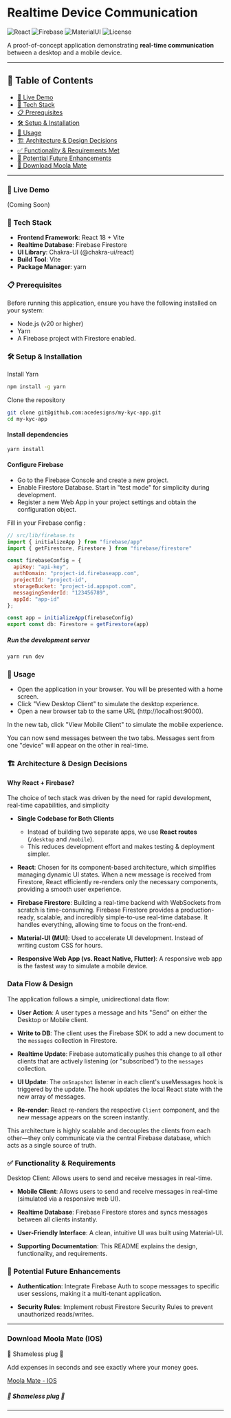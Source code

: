# Realtime Device Communication

![React](https://img.shields.io/badge/React-18-blue?logo=react)
![Firebase](https://img.shields.io/badge/Firebase-Firestore-orange?logo=firebase)
![MaterialUI](https://img.shields.io/badge/Material--UI-5-blue?logo=mui)
![License](https://img.shields.io/badge/License-MIT-green)

A proof-of-concept application demonstrating **real-time communication** between a desktop and a mobile device.


---

## 📑 Table of Contents
- [🚀 Live Demo](#-live-demo)
- [🧰 Tech Stack](#-tech-stack)
- [📋 Prerequisites](#-prerequisites)
- [🛠️ Setup & Installation](#️-setup--installation)
- [🧭 Usage](#-usage)
- [🏗️ Architecture & Design Decisions](#️-architecture--design-decisions)
- [✅ Functionality & Requirements Met](#-functionality--requirements-met)
- [🔮 Potential Future Enhancements](#-potential-future-enhancements)
- [🔌 Download Moola Mate](#-download-moola-mate-ios)

---


### 🚀 Live Demo
(Coming Soon)


### 🧰 Tech Stack
- **Frontend Framework**: React 18 + Vite
- **Realtime Database**: Firebase Firestore
- **UI Library**: Chakra-UI (@chakra-ui/react)
- **Build Tool**: Vite
- **Package Manager**: yarn

### 📋 Prerequisites
Before running this application, ensure you have the following installed on your system:

- Node.js (v20 or higher)
- Yarn
- A Firebase project with Firestore enabled.

### 🛠️ Setup & Installation
Install Yarn
```bash
npm install -g yarn
```

Clone the repository

```bash
git clone git@github.com:acedesigns/my-kyc-app.git
cd my-kyc-app
```

#### Install dependencies

```bash
yarn install
```

#### Configure Firebase

- Go to the Firebase Console and create a new project.
- Enable Firestore Database. Start in "test mode" for simplicity during development.
- Register a new Web App in your project settings and obtain the configuration object.


Fill in your Firebase config :

```javascript
// src/lib/firebase.ts
import { initializeApp } from "firebase/app"
import { getFirestore, Firestore } from "firebase/firestore"

const firebaseConfig = {
  apiKey: "api-key",
  authDomain: "project-id.firebaseapp.com",
  projectId: "project-id",
  storageBucket: "project-id.appspot.com",
  messagingSenderId: "123456789",
  appId: "app-id"
};

const app = initializeApp(firebaseConfig)
export const db: Firestore = getFirestore(app)
```

##### Run the development server

```bash
yarn run dev
```

### 🧭 Usage

- Open the application in your browser. You will be presented with a home screen.
- Click "View Desktop Client" to simulate the desktop experience.
- Open a new browser tab to the same URL (http://localhost:9000).

In the new tab, click "View Mobile Client" to simulate the mobile experience.

You can now send messages between the two tabs. Messages sent from one "device" will appear on the other in real-time.

### 🏗️ Architecture & Design Decisions
#### Why React + Firebase?
The choice of tech stack was driven by the need for rapid development, real-time capabilities, and simplicity

- **Single Codebase for Both Clients**
    - Instead of building two separate apps, we use **React routes** (`/desktop` and `/mobile`).
    - This reduces development effort and makes testing & deployment simpler.

- **React**: Chosen for its component-based architecture, which simplifies managing dynamic UI states. When a new message is received from Firestore, React efficiently re-renders only the necessary components, providing a smooth user experience.

- **Firebase Firestore**: Building a real-time backend with WebSockets from scratch is time-consuming. Firebase Firestore provides a production-ready, scalable, and incredibly simple-to-use real-time database. It handles everything, allowing time to focus on the front-end.

- **Material-UI (MUI)**: Used to accelerate UI development. Instead of writing custom CSS for hours.

- **Responsive Web App (vs. React Native, Flutter)**: A responsive web app is the fastest way to simulate a mobile device.

### Data Flow & Design
The application follows a simple, unidirectional data flow:

- **User Action**: A user types a message and hits "Send" on either the Desktop or Mobile client.

- **Write to DB**: The client uses the Firebase SDK to add a new document to the `messages` collection in Firestore.

- **Realtime Update**: Firebase automatically pushes this change to all other clients that are actively listening (or "subscribed") to the `messages` collection.

- **UI Update**: The `onSnapshot` listener in each client's useMessages hook is triggered by the update. The hook updates the local React state with the new array of messages.

- **Re-render**: React re-renders the respective `Client` component, and the new message appears on the screen instantly.

This architecture is highly scalable and decouples the clients from each other—they only communicate via the central Firebase database, which acts as a single source of truth.


### ✅ Functionality & Requirements
Desktop Client: Allows users to send and receive messages in real-time.

- **Mobile Client**: Allows users to send and receive messages in real-time (simulated via a responsive web UI).

- **Realtime Database**: Firebase Firestore stores and syncs messages between all clients instantly.

- **User-Friendly Interface**: A clean, intuitive UI was built using Material-UI.

- **Supporting Documentation**: This README explains the design, functionality, and requirements.

### 🔮 Potential Future Enhancements
- **Authentication**: Integrate Firebase Auth to scope messages to specific user sessions, making it a multi-tenant application.

- **Security Rules**: Implement robust Firestore Security Rules to prevent unauthorized reads/writes.

---


### Download Moola Mate (IOS)

🔌 Shameless plug 🔌

Add expenses in seconds and see exactly where your money goes.

[Moola Mate - IOS ](https://bit.ly/4lLE48A)

##### 🔌 Shameless plug 🔌
---